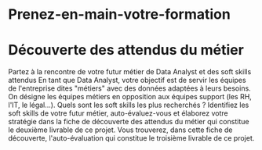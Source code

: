 # Prenez-en-main-votre-formation
# Découverte des attendus du métier
Partez à la rencontre de votre futur métier de Data Analyst et des soft skills attendus 
En tant que Data Analyst, votre objectif est de servir les équipes de l'entreprise dites "métiers" avec des données adaptées à leurs besoins. On désigne les équipes métiers en opposition aux équipes support (les RH, l'IT, le légal...).
Quels sont les soft skills les plus recherchés ?
Identifiez les soft skills de votre futur métier, auto-évaluez-vous et élaborez votre stratégie dans la fiche de découverte des attendus du métier qui constitue le deuxième livrable de ce projet. Vous trouverez, dans cette fiche de découverte, l'auto-évaluation qui constitue le troisième livrable de ce projet.
